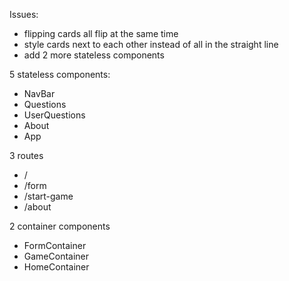 Issues:
- flipping cards all flip at the same time
- style cards next to each other instead of all in the straight line
- add 2 more stateless components

5 stateless components:
- NavBar
- Questions
- UserQuestions
- About
- App

3 routes
- /
- /form
- /start-game
- /about

2 container components
- FormContainer
- GameContainer
- HomeContainer